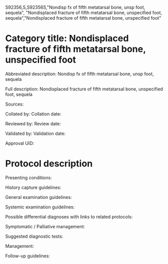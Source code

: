 S92356,S,S92356S,"Nondisp fx of fifth metatarsal bone, unsp foot, sequela", "Nondisplaced fracture of fifth metatarsal bone, unspecified foot, sequela","Nondisplaced fracture of fifth metatarsal bone, unspecified foot"
# Category title: Nondisplaced fracture of fifth metatarsal bone, unspecified foot

Abbreviated description: Nondisp fx of fifth metatarsal bone, unsp foot, sequela

Full description: Nondisplaced fracture of fifth metatarsal bone, unspecified foot, sequela

Sources:

Collated by:
Collation date:

Reviewed by:
Review date:

Validated by:
Validation date:

Approval UID:

# Protocol description

Presenting conditions:

History capture guidelines:

General examination guidelines:

Systemic examination guidelines:

Possible differential diagnoses with links to related protocols:

Symptomatic / Palliative management:

Suggested diagnostic tests:

Management:

Follow-up guidelines:

